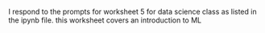 I respond to the prompts for worksheet 5 for data science class as listed in the ipynb file. this worksheet covers an introduction to ML
